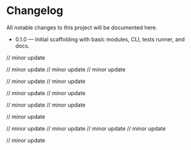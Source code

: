 #  Changelog

All  notable  changes  to  this  project  will  be  documented  here.

-  0.1.0  —  Initial  scaffolding  with  basic  modules,  CLI,  tests  runner,  and  docs.

//  minor  update

//  minor  update
//  minor  update
//  minor  update

//  minor  update
//  minor  update

//  minor  update
//  minor  update

//  minor  update
//  minor  update

//  minor  update

//  minor  update
//  minor  update
//  minor  update
//  minor  update

//  minor  update
